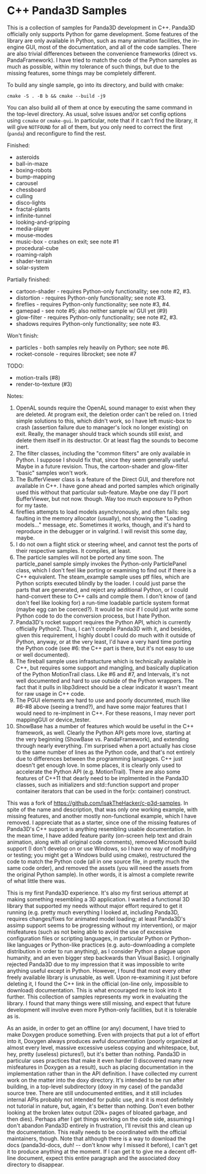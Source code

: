 # C++ Panda3D Samples

This is a collection of samples for Panda3D development in C++.
Panda3D officially only supports Python for game development.  Some
features of the library are only available in Python, such as many
animation facilities, the in-engine GUI, most of the documentation,
and all of the code samples.  There are also trivial differences
between the convenience frameworks (direct vs. PandaFramework).  I
have tried to match the code of the Python samples as much as
possible, within my tolerance of such things, but due to the missing
features, some things may be completely different.

To build any single sample, go into its directory, and build with cmake:

    cmake -S . -B b && cmake --build -j9

You can also build all of them at once by executing the same command
in the top-level directory.  As usual, solve issues and/or set config
options using `ccmake` or `cmake-gui`.  In particular, note that if it
can't find the library, it will give `NOTFOUND` for all of them, but
you only need to correct the first (`panda`) and reconfigure to find
the rest.

Finished:

 - asteroids
 - ball-in-maze
 - boxing-robots
 - bump-mapping
 - carousel
 - chessboard
 - culling
 - disco-lights
 - fractal-plants
 - infinite-tunnel
 - looking-and-gripping
 - media-player
 - mouse-modes
 - music-box - crashes on exit; see note #1
 - procedural-cube
 - roaming-ralph
 - shader-terrain
 - solar-system

Partially finished:

 - cartoon-shader - requires Python-only functionality; see note #2, #3.
 - distortion - requires Python-only functionality; see note #3.
 - fireflies - requires Python-only functionality; see note #3, #4.
 - gamepad - see note #5; also neither sample w/ GUI yet (#9)
 - glow-filter - requires Python-only functionality; see note #2, #3.
 - shadows requires Python-only functionality; see note #3.

Won't finish:

 - particles - both samples rely heavily on Python; see note #6.
 - rocket-console - requires librocket; see note #7

TODO:

 - motion-trails (#8)
 - render-to-texture (#3)

Notes:

1) OpenAL sounds require the OpenAL sound manager to exist when they
   are deleted.  At program exit, the deletion order can't be relied
   on.  I tried simple solutions to this, which didn't work, so I have
   left music-box to crash (assertion failure due to manager's lock no
   longer existing) on exit.  Really, the manager should track which
   sounds still exist, and delete them itself in its destructor.  Or
   at least flag the sounds to become inert.
2) The filter classes, including the "common filters" are only
   available in Python.  I suppose I should fix that, since they seem
   generally useful.  Maybe in a future revision.  Thus, the
   cartoon-shader and glow-filter "basic" samples won't work.
3) The BufferViewer class is a feature of the Direct GUI, and
   therefore not available in C++.  I have gone ahead and ported
   samples which originally used this without that particular
   sub-feature.  Maybe one day I'll port BufferViewer, but not now.
   though.  Way too much exposure to Python for my taste.
4) fireflies attempts to load models asynchronously, and often fails:
   seg faulting in the memory allocator (usually), not showing the
   "Loading models..." message, etc.  Sometimes it works, though, and
   it's hard to reproduce in the debugger or in valgrind.  I will
   revisit this some day, maybe.
5) I do not own a flight stick or steering wheel, and cannot test the
   ports of their respective samples.  It compiles, at least.
6) The particle samples will not be ported any time soon.  The
   particle_panel sample simply invokes the Python-only ParticlePanel
   class, which I don't feel like porting or examining to find out if
   there is a C++ equivalent.  The steam_example sample uses ptf files,
   which are Python scripts executed blindly by the loader.  I could
   just parse the parts that are generated, and reject any additional
   Python, or I could hand-convert these to C++ calls and comple them.
   I don't know of (and don't feel like looking for) a run-time
   loadable particle system format (maybe egg can be coerced?).  It
   would be nice if I could just write some Python code to do the
   conversion process, but I hate Python.
7) Panda3D's rocket support requires the Python API, which is currently
   officially Python2.  Thus, I can't compile Panda3D with it, and
   besides, given this requirement, I highly doubt I could do much
   with it outside of Python, anyway, or at the very least, I'd have
   a very hard time porting the Python code (see #6: the C++
   part is there, but it's not easy to use or well documented).
8) The fireball sample uses infrastucture which is technically available
   in C++, but requires some support and mangling, and basically
   duplication of the Python MotionTrail class.  Like #6 and #7, and
   Intervals, it's not well documented and hard to use outside of the
   Python wrappers.  The fact that it pulls in libp3direct should be a
   clear indicator it wasn't meant for raw usage in C++ code.
9) The PGUI elements are hard to use and poorly documnted, much like
   #6-#8 above (seeing a trend?), and have some major features that I
   would need to re-implment in C++.  For these reasons, I may never
   port mappingGUI or device_tester.
0) ShowBase has a number of features which would be useful in the C++
   framework, as well.  Clearly the Python API gets more love,
   starting at the very beginning (ShowBase vs. PandaFramework), and
   extending through nearly everything.  I'm surprised when a port
   actually has close to the same number of lines as the Python code, and
   that's not entirely due to differences between the programming
   lanugages.  C++ just doesn't get enough love.  In some places, it
   is clearly only used to accelerate the Python API (e.g.
   MotionTrail). There are also some features of C++11 that dearly need
   to be implmented in the Panda3D classes, such as initializers and
   std::function support and proper container iterators that can be
   used in the for(x: container) construct.

This was a fork of https://github.com/IsakTheHacker/c-p3d-samples.  In
spite of the name and description, that was only one working example,
with missing features, and another mostly non-functional example,
which I have removed.  I appreciate that as a starter, since one of
the missing features of Panda3D's C++ support is anything resembling
usable documentation.  In the mean time, I have added feature parity
(on-screen help text and drain animation, along with all original code
comments), removed Microsoft build support (I don't develop on or use
Windows, so I have no way of modifying or testing; you might get a
Windows build using cmake), restructured the code to match the Python
code (all in one source file, in pretty much the same code order), and
removed the assets (you will need the assets from the original Python
sample).  In other words, it is almost a complete rewrite of what
little there was.

This is my first Panda3D experience.  It's also my first serious
attempt at making something resembling a 3D application.  I wanted a
functional 3D library that supported my needs without major effort
required to get it running (e.g. pretty much everything I looked at,
including Panda3D, requires changes/fixes for animated model loading;
at least Panda3D's assimp support seems to be progressing without my
intervention), or major misfeatures (such as not being able to avoid
the use of excessive configuration files or scripting languages, in
particular Python or Python-like languages or Python-like practices
(e.g. auto-downloading a complete distribution in order to run
anything), as I consider Python a plague upon humanity, and an even
bigger step backwards than Visual Basic).  I originally rejected
Panda3D due to my impression that it was impossible to write anything
useful except in Python.  However, I found that most every other
freely available library is unusable, as well.  Upon re-examining it
just before deleting it, I found the C++ link in the official (on-line
only, impossible to download) documentation.  This is what encouraged
me to look into it further. This collection of samples represents my
work in evaluating the library.  I found that many things were still
missing, and expect that future development will involve even more
Python-only facilities, but it is tolerable as is.

As an aside, in order to get an offline (or any) document, I have
tried to make Doxygen produce something.  Even with projects that put
a lot of effort into it, Doxygen always produces awful documentation
(poorly organized at almost every level, massive excessive useless
copying and whitespace, but, hey, pretty (useless) pictures!), but
it's better than nothing.  Panda3D in particular uses practices that
make it even harder (I discovered many new misfeatures in Doxygen as a
result), such as placing documentation in the implementation rather
than in the API definition.  I have collected my current work on the
matter into the doxy directory.  It's intended to be run after
building, in a top-level subdirectory (doxy in my case) of the panda3d
source tree.  There are still undocumented entities, and it still
includes internal APIs probably not intended for public use, and it is
most definitely not tutorial in nature, but, again, it's better than
nothing.  Don't even bother looking at the broken latex output (20k+
pages of bloated garbage, and then dies).  Perhaps after I get things
working on the code side, assuming I don't abandon Panda3D entirely in
frustration, I'll revisit this and clean up the documentation.  This
really needs to be coordinated with the official maintainers, though.
Note that although there is a way to download the docs (panda3d-docs,
duh! -- don't know why I missed it before), I can't get it to produce
anything at the moment.  If I can get it to give me a decent off-line
document, expect this entire paragraph and the associated doxy
directory to disappear.
